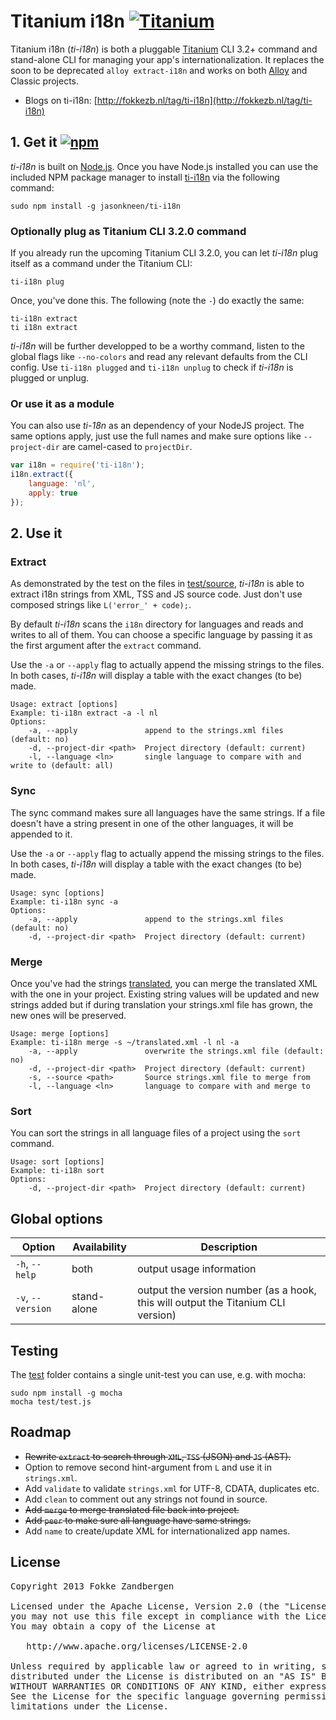 # Titanium i18n [![Titanium](http://www-static.appcelerator.com/badges/titanium-git-badge-sq.png)](http://www.appcelerator.com/titanium/)

Titanium i18n (*ti-i18n*) is both a pluggable [Titanium](http://docs.appcelerator.com/titanium/latest/#!/guide/Titanium_Command-Line_Interface_Reference) CLI 3.2+ command and stand-alone CLI for managing your app's internationalization. It replaces the soon to be deprecated `alloy extract-i18n` and works on both [Alloy](http://docs.appcelerator.com/titanium/latest/#!/guide/Alloy_Command-Line_Interface_Reference) and Classic projects.

* Blogs on ti-i18n: [http://fokkezb.nl/tag/ti-i18n](http://fokkezb.nl/tag/ti-i18n)

## 1. Get it [![npm](http://img.shields.io/npm/v/ti-i18n.png)](https://www.npmjs.org/package/ti-i18n)
*ti-i18n* is built on [Node.js](http://nodejs.org/). Once you have Node.js installed you can use the included NPM package manager to install [ti-i18n](https://npmjs.org/package/ti-i18n) via the following command:

```
sudo npm install -g jasonkneen/ti-i18n
```

### Optionally plug as Titanium CLI 3.2.0 command
If you already run the upcoming Titanium CLI 3.2.0, you can let *ti-i18n* plug itself as a command under the Titanium CLI:

```
ti-i18n plug
```

Once, you've done this. The following (note the `-`) do exactly the same:

```
ti-i18n extract
ti i18n extract
```

*ti-i18n* will be further developped to be a worthy command, listen to the global flags like `--no-colors` and read any relevant defaults from the CLI config. Use `ti-i18n plugged` and `ti-i18n unplug` to check if *ti-i18n* is plugged or unplug.

### Or use it as a module
You can also use *ti-18n* as an dependency of your NodeJS project. The same options apply, just use the full names and make sure options like `--project-dir` are camel-cased to `projectDir`.

```javascript
var i18n = require('ti-i18n');
i18n.extract({
	language: 'nl',
	apply: true
});
```

## 2. Use it

### Extract
As demonstrated by the test on the files in [test/source](https://github.com/FokkeZB/ti-i18n/tree/master/test/source), *ti-i18n* is able to extract i18n strings from XML, TSS and JS source code. Just don't use composed strings like `L('error_' + code);`.

By default *ti-i18n* scans the `i18n` directory for languages and reads and writes to all of them. You can choose a specific language by passing it as the first argument after the `extract` command.

Use the `-a` or `--apply` flag to actually append the missing strings to the files. In both cases, *ti-i18n* will display a table with the exact changes (to be) made.

```
Usage: extract [options]
Example: ti-i18n extract -a -l nl
Options:
    -a, --apply               append to the strings.xml files (default: no)
    -d, --project-dir <path>  Project directory (default: current)
    -l, --language <ln>       single language to compare with and write to (default: all)
```

### Sync
The sync command makes sure all languages have the same strings. If a file doesn't have a string present in one of the other languages, it will be appended to it.

Use the `-a` or `--apply` flag to actually append the missing strings to the files. In both cases, *ti-i18n* will display a table with the exact changes (to be) made.

```
Usage: sync [options]
Example: ti-i18n sync -a
Options:
    -a, --apply               append to the strings.xml files (default: no)
    -d, --project-dir <path>  Project directory (default: current)
```

### Merge
Once you've had the strings [translated](http://translate.google.com/toolkit/), you can merge the translated XML with the one in your project. Existing string values will be updated and new strings added but if during translation your strings.xml file has grown, the new ones will be preserved.

```
Usage: merge [options]
Example: ti-i18n merge -s ~/translated.xml -l nl -a
    -a, --apply               overwrite the strings.xml file (default: no)
    -d, --project-dir <path>  Project directory (default: current)
    -s, --source <path>       Source strings.xml file to merge from
    -l, --language <ln>       language to compare with and merge to
```

### Sort
You can sort the strings in all language files of a project using the `sort` command.

```
Usage: sort [options]
Example: ti-i18n sort
Options:
    -d, --project-dir <path>  Project directory (default: current)
```

## Global options
Option | Availability | Description
------- | ----------- | -----------
`-h`, `--help`|both|output usage information
`-v`, `--version`|stand-alone|output the version number (as a hook, this will output the Titanium CLI version)

## Testing
The [test](https://github.com/FokkeZB/ti-i18n/tree/master/test) folder contains a single unit-test you can use, e.g. with mocha:

```
sudo npm install -g mocha
mocha test/test.js
```

## Roadmap

* ~~Rewrite `extract` to search through `XML`, `TSS` (JSON) and `JS` (AST).~~
* Option to remove second hint-argument from `L` and use it in `strings.xml`.
* Add `validate` to validate `strings.xml` for UTF-8, CDATA, duplicates etc.
* Add `clean` to comment out any strings not found in source.
* ~~Add `merge` to merge translated file back into project.~~
* ~~Add `peer` to make sure all language have same strings.~~
* Add `name` to create/update XML for internationalized app names.

## License

<pre>
Copyright 2013 Fokke Zandbergen

Licensed under the Apache License, Version 2.0 (the "License");
you may not use this file except in compliance with the License.
You may obtain a copy of the License at

   http://www.apache.org/licenses/LICENSE-2.0

Unless required by applicable law or agreed to in writing, software
distributed under the License is distributed on an "AS IS" BASIS,
WITHOUT WARRANTIES OR CONDITIONS OF ANY KIND, either express or implied.
See the License for the specific language governing permissions and
limitations under the License.
</pre>
